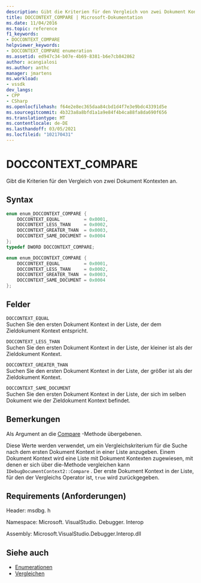 ```yaml
---
description: Gibt die Kriterien für den Vergleich von zwei Dokument Kontexten an.
title: DOCCONTEXT_COMPARE | Microsoft-Dokumentation
ms.date: 11/04/2016
ms.topic: reference
f1_keywords:
- DOCCONTEXT_COMPARE
helpviewer_keywords:
- DOCCONTEXT_COMPARE enumeration
ms.assetid: ed947c34-b07e-4b69-8381-b6e7cb842862
author: acangialosi
ms.author: anthc
manager: jmartens
ms.workload:
- vssdk
dev_langs:
- CPP
- CSharp
ms.openlocfilehash: f64e2e8ec365daa84cbd1d4f7e3e9bdc43391d5e
ms.sourcegitcommit: 4b323a8a8bfd1a1a9e84f4b4ca88fa8da690f656
ms.translationtype: MT
ms.contentlocale: de-DE
ms.lasthandoff: 03/05/2021
ms.locfileid: "102170431"
---
```

# <a name="doccontext_compare"></a>DOCCONTEXT_COMPARE
Gibt die Kriterien für den Vergleich von zwei Dokument Kontexten an.

## <a name="syntax"></a>Syntax

```cpp
enum enum_DOCCONTEXT_COMPARE {
    DOCCONTEXT_EQUAL         = 0x0001,
    DOCCONTEXT_LESS_THAN     = 0x0002,
    DOCCONTEXT_GREATER_THAN  = 0x0003,
    DOCCONTEXT_SAME_DOCUMENT = 0x0004
};
typedef DWORD DOCCONTEXT_COMPARE;
```

```csharp
enum enum_DOCCONTEXT_COMPARE {
    DOCCONTEXT_EQUAL         = 0x0001,
    DOCCONTEXT_LESS_THAN     = 0x0002,
    DOCCONTEXT_GREATER_THAN  = 0x0003,
    DOCCONTEXT_SAME_DOCUMENT = 0x0004
};
```

## <a name="fields"></a>Felder
`DOCCONTEXT_EQUAL`\
Suchen Sie den ersten Dokument Kontext in der Liste, der dem Zieldokument Kontext entspricht.

`DOCCONTEXT_LESS_THAN`\
Suchen Sie den ersten Dokument Kontext in der Liste, der kleiner ist als der Zieldokument Kontext.

`DOCCONTEXT_GREATER_THAN`\
Suchen Sie den ersten Dokument Kontext in der Liste, der größer ist als der Zieldokument Kontext.

`DOCCONTEXT_SAME_DOCUMENT`\
Suchen Sie den ersten Dokument Kontext in der Liste, der sich im selben Dokument wie der Zieldokument Kontext befindet.

## <a name="remarks"></a>Bemerkungen
Als Argument an die [Compare](../../../extensibility/debugger/reference/idebugdocumentcontext2-compare.md) -Methode übergebenen.

Diese Werte werden verwendet, um ein Vergleichskriterium für die Suche nach dem ersten Dokument Kontext in einer Liste anzugeben. Einem Dokument Kontext wird eine Liste mit Dokument Kontexten zugewiesen, mit denen er sich über die-Methode vergleichen kann `IDebugDocumentContext2::Compare` . Der erste Dokument Kontext in der Liste, für den der Vergleichs Operator ist, `true` wird zurückgegeben.

## <a name="requirements"></a>Requirements (Anforderungen)
Header: msdbg. h

Namespace: Microsoft. VisualStudio. Debugger. Interop

Assembly: Microsoft.VisualStudio.Debugger.Interop.dll

## <a name="see-also"></a>Siehe auch
- [Enumerationen](../../../extensibility/debugger/reference/enumerations-visual-studio-debugging.md)
- [Vergleichen](../../../extensibility/debugger/reference/idebugdocumentcontext2-compare.md)
